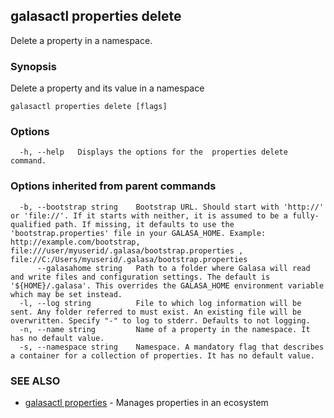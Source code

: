 ## galasactl properties delete

Delete a property in a namespace.

### Synopsis

Delete a property and its value in a namespace

```
galasactl properties delete [flags]
```

### Options

```
  -h, --help   Displays the options for the  properties delete command.
```

### Options inherited from parent commands

```
  -b, --bootstrap string    Bootstrap URL. Should start with 'http://' or 'file://'. If it starts with neither, it is assumed to be a fully-qualified path. If missing, it defaults to use the 'bootstrap.properties' file in your GALASA_HOME. Example: http://example.com/bootstrap, file:///user/myuserid/.galasa/bootstrap.properties , file://C:/Users/myuserid/.galasa/bootstrap.properties
      --galasahome string   Path to a folder where Galasa will read and write files and configuration settings. The default is '${HOME}/.galasa'. This overrides the GALASA_HOME environment variable which may be set instead.
  -l, --log string          File to which log information will be sent. Any folder referred to must exist. An existing file will be overwritten. Specify "-" to log to stderr. Defaults to not logging.
  -n, --name string         Name of a property in the namespace. It has no default value.
  -s, --namespace string    Namespace. A mandatory flag that describes a container for a collection of properties. It has no default value.
```

### SEE ALSO

* [galasactl properties](galasactl_properties.md)	 - Manages properties in an ecosystem

